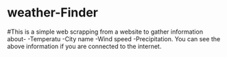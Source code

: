 # weather-Finder
#This is a simple web scrapping from a website to gather information about-
-Temperatu
-City name
-Wind speed
-Precipitation.
You can see the above information if you are connected to the internet.
